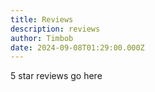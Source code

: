 ```yaml
---
title: Reviews
description: reviews
author: Timbob
date: 2024-09-08T01:29:00.000Z
---
```

5 star reviews go here
